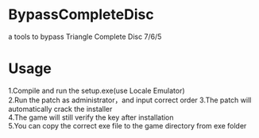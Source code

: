 # BypassCompleteDisc
a tools to bypass Triangle Complete Disc 7/6/5  
# Usage
1.Compile and run the setup.exe(use Locale Emulator)  
2.Run the patch as administrator，and input correct order
3.The patch will automatically crack the installer  
4.The game will still verify the key after installation  
5.You can copy the correct exe file to the game directory from exe folder
